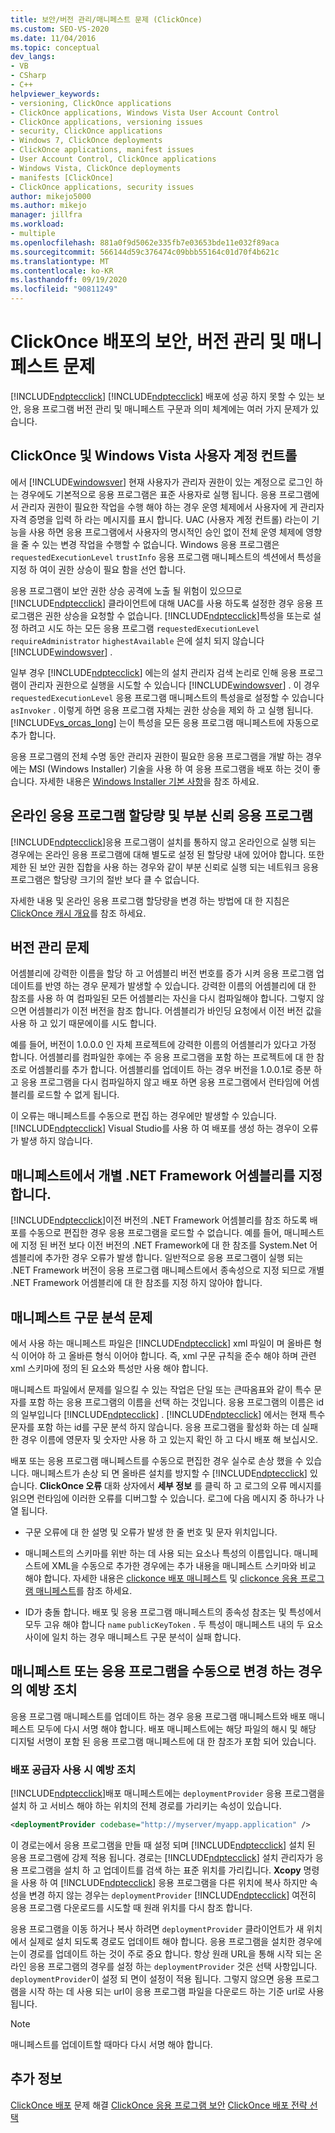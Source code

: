 ```yaml
---
title: 보안/버전 관리/매니페스트 문제 (ClickOnce)
ms.custom: SEO-VS-2020
ms.date: 11/04/2016
ms.topic: conceptual
dev_langs:
- VB
- CSharp
- C++
helpviewer_keywords:
- versioning, ClickOnce applications
- ClickOnce applications, Windows Vista User Account Control
- ClickOnce applications, versioning issues
- security, ClickOnce applications
- Windows 7, ClickOnce deployments
- ClickOnce applications, manifest issues
- User Account Control, ClickOnce applications
- Windows Vista, ClickOnce deployments
- manifests [ClickOnce]
- ClickOnce applications, security issues
author: mikejo5000
ms.author: mikejo
manager: jillfra
ms.workload:
- multiple
ms.openlocfilehash: 881a0f9d5062e335fb7e03653bde11e032f89aca
ms.sourcegitcommit: 566144d59c376474c09bbb55164c01d70f4b621c
ms.translationtype: MT
ms.contentlocale: ko-KR
ms.lasthandoff: 09/19/2020
ms.locfileid: "90811249"
---
```

# <a name="security-versioning-and-manifest-issues-in-clickonce-deployments"></a>ClickOnce 배포의 보안, 버전 관리 및 매니페스트 문제

[!INCLUDE[ndptecclick](../deployment/includes/ndptecclick_md.md)] [!INCLUDE[ndptecclick](../deployment/includes/ndptecclick_md.md)] 배포에 성공 하지 못할 수 있는 보안, 응용 프로그램 버전 관리 및 매니페스트 구문과 의미 체계에는 여러 가지 문제가 있습니다.

## <a name="clickonce-and-windows-vista-user-account-control"></a>ClickOnce 및 Windows Vista 사용자 계정 컨트롤

에서 [!INCLUDE[windowsver](../deployment/includes/windowsver_md.md)] 현재 사용자가 관리자 권한이 있는 계정으로 로그인 하는 경우에도 기본적으로 응용 프로그램은 표준 사용자로 실행 됩니다. 응용 프로그램에서 관리자 권한이 필요한 작업을 수행 해야 하는 경우 운영 체제에서 사용자에 게 관리자 자격 증명을 입력 하 라는 메시지를 표시 합니다. UAC (사용자 계정 컨트롤) 라는이 기능을 사용 하면 응용 프로그램에서 사용자의 명시적인 승인 없이 전체 운영 체제에 영향을 줄 수 있는 변경 작업을 수행할 수 없습니다. Windows 응용 프로그램은 `requestedExecutionLevel` `trustInfo` 응용 프로그램 매니페스트의 섹션에서 특성을 지정 하 여이 권한 상승이 필요 함을 선언 합니다.

응용 프로그램이 보안 권한 상승 공격에 노출 될 위험이 있으므로 [!INCLUDE[ndptecclick](../deployment/includes/ndptecclick_md.md)] 클라이언트에 대해 UAC를 사용 하도록 설정한 경우 응용 프로그램은 권한 상승을 요청할 수 없습니다. [!INCLUDE[ndptecclick](../deployment/includes/ndptecclick_md.md)]특성을 또는로 설정 하려고 시도 하는 모든 응용 프로그램 `requestedExecutionLevel` `requireAdministrator` `highestAvailable` 은에 설치 되지 않습니다 [!INCLUDE[windowsver](../deployment/includes/windowsver_md.md)] .

일부 경우 [!INCLUDE[ndptecclick](../deployment/includes/ndptecclick_md.md)] 에는의 설치 관리자 검색 논리로 인해 응용 프로그램이 관리자 권한으로 실행을 시도할 수 있습니다 [!INCLUDE[windowsver](../deployment/includes/windowsver_md.md)] . 이 경우 `requestedExecutionLevel` 응용 프로그램 매니페스트의 특성을로 설정할 수 있습니다 `asInvoker` . 이렇게 하면 응용 프로그램 자체는 권한 상승을 제외 하 고 실행 됩니다. [!INCLUDE[vs_orcas_long](../debugger/includes/vs_orcas_long_md.md)] 는이 특성을 모든 응용 프로그램 매니페스트에 자동으로 추가 합니다.

응용 프로그램의 전체 수명 동안 관리자 권한이 필요한 응용 프로그램을 개발 하는 경우에는 MSI (Windows Installer) 기술을 사용 하 여 응용 프로그램을 배포 하는 것이 좋습니다. 자세한 내용은 [Windows Installer 기본 사항](../extensibility/internals/windows-installer-basics.md)을 참조 하세요.

## <a name="online-application-quotas-and-partial-trust-applications"></a>온라인 응용 프로그램 할당량 및 부분 신뢰 응용 프로그램

[!INCLUDE[ndptecclick](../deployment/includes/ndptecclick_md.md)]응용 프로그램이 설치를 통하지 않고 온라인으로 실행 되는 경우에는 온라인 응용 프로그램에 대해 별도로 설정 된 할당량 내에 있어야 합니다. 또한 제한 된 보안 권한 집합을 사용 하는 경우와 같이 부분 신뢰로 실행 되는 네트워크 응용 프로그램은 할당량 크기의 절반 보다 클 수 없습니다.

자세한 내용 및 온라인 응용 프로그램 할당량을 변경 하는 방법에 대 한 지침은 [ClickOnce 캐시 개요](../deployment/clickonce-cache-overview.md)를 참조 하세요.

## <a name="versioning-issues"></a>버전 관리 문제

어셈블리에 강력한 이름을 할당 하 고 어셈블리 버전 번호를 증가 시켜 응용 프로그램 업데이트를 반영 하는 경우 문제가 발생할 수 있습니다. 강력한 이름의 어셈블리에 대 한 참조를 사용 하 여 컴파일된 모든 어셈블리는 자신을 다시 컴파일해야 합니다. 그렇지 않으면 어셈블리가 이전 버전을 참조 합니다. 어셈블리가 바인딩 요청에서 이전 버전 값을 사용 하 고 있기 때문에이를 시도 합니다.

예를 들어, 버전이 1.0.0.0 인 자체 프로젝트에 강력한 이름의 어셈블리가 있다고 가정 합니다. 어셈블리를 컴파일한 후에는 주 응용 프로그램을 포함 하는 프로젝트에 대 한 참조로 어셈블리를 추가 합니다. 어셈블리를 업데이트 하는 경우 버전을 1.0.0.1로 증분 하 고 응용 프로그램을 다시 컴파일하지 않고 배포 하면 응용 프로그램에서 런타임에 어셈블리를 로드할 수 없게 됩니다.

이 오류는 매니페스트를 수동으로 편집 하는 경우에만 발생할 수 있습니다. [!INCLUDE[ndptecclick](../deployment/includes/ndptecclick_md.md)] Visual Studio를 사용 하 여 배포를 생성 하는 경우이 오류가 발생 하지 않습니다.

## <a name="specify-individual-net-framework-assemblies-in-the-manifest"></a>매니페스트에서 개별 .NET Framework 어셈블리를 지정 합니다.

[!INCLUDE[ndptecclick](../deployment/includes/ndptecclick_md.md)]이전 버전의 .NET Framework 어셈블리를 참조 하도록 배포를 수동으로 편집한 경우 응용 프로그램을 로드할 수 없습니다. 예를 들어, 매니페스트에 지정 된 버전 보다 이전 버전의 .NET Framework에 대 한 참조를 System.Net 어셈블리에 추가한 경우 오류가 발생 합니다. 일반적으로 응용 프로그램이 실행 되는 .NET Framework 버전이 응용 프로그램 매니페스트에서 종속성으로 지정 되므로 개별 .NET Framework 어셈블리에 대 한 참조를 지정 하지 않아야 합니다.

## <a name="manifest-parsing-issues"></a>매니페스트 구문 분석 문제

에서 사용 하는 매니페스트 파일은 [!INCLUDE[ndptecclick](../deployment/includes/ndptecclick_md.md)] xml 파일이 며 올바른 형식 이어야 하 고 올바른 형식 이어야 합니다. 즉, xml 구문 규칙을 준수 해야 하며 관련 xml 스키마에 정의 된 요소와 특성만 사용 해야 합니다.

매니페스트 파일에서 문제를 일으킬 수 있는 작업은 단일 또는 큰따옴표와 같이 특수 문자를 포함 하는 응용 프로그램의 이름을 선택 하는 것입니다. 응용 프로그램의 이름은 id의 일부입니다 [!INCLUDE[ndptecclick](../deployment/includes/ndptecclick_md.md)] . [!INCLUDE[ndptecclick](../deployment/includes/ndptecclick_md.md)] 에서는 현재 특수 문자를 포함 하는 id를 구문 분석 하지 않습니다. 응용 프로그램을 활성화 하는 데 실패 한 경우 이름에 영문자 및 숫자만 사용 하 고 있는지 확인 하 고 다시 배포 해 보십시오.

배포 또는 응용 프로그램 매니페스트를 수동으로 편집한 경우 실수로 손상 했을 수 있습니다. 매니페스트가 손상 되 면 올바른 설치를 방지할 수 [!INCLUDE[ndptecclick](../deployment/includes/ndptecclick_md.md)] 있습니다. **ClickOnce 오류** 대화 상자에서 **세부 정보** 를 클릭 하 고 로그의 오류 메시지를 읽으면 런타임에 이러한 오류를 디버그할 수 있습니다. 로그에 다음 메시지 중 하나가 나열 됩니다.

- 구문 오류에 대 한 설명 및 오류가 발생 한 줄 번호 및 문자 위치입니다.

- 매니페스트의 스키마를 위반 하는 데 사용 되는 요소나 특성의 이름입니다. 매니페스트에 XML을 수동으로 추가한 경우에는 추가 내용을 매니페스트 스키마와 비교 해야 합니다. 자세한 내용은 [clickonce 배포 매니페스트](../deployment/clickonce-deployment-manifest.md) 및 [clickonce 응용 프로그램 매니페스트](../deployment/clickonce-application-manifest.md)를 참조 하세요.

- ID가 충돌 합니다. 배포 및 응용 프로그램 매니페스트의 종속성 참조는 및 특성에서 모두 고유 해야 합니다 `name` `publicKeyToken` . 두 특성이 매니페스트 내의 두 요소 사이에 일치 하는 경우 매니페스트 구문 분석이 실패 합니다.

## <a name="precautions-when-manually-changing-manifests-or-applications"></a>매니페스트 또는 응용 프로그램을 수동으로 변경 하는 경우의 예방 조치

응용 프로그램 매니페스트를 업데이트 하는 경우 응용 프로그램 매니페스트와 배포 매니페스트 모두에 다시 서명 해야 합니다. 배포 매니페스트에는 해당 파일의 해시 및 해당 디지털 서명이 포함 된 응용 프로그램 매니페스트에 대 한 참조가 포함 되어 있습니다.

### <a name="precautions-with-deployment-provider-usage"></a>배포 공급자 사용 시 예방 조치

[!INCLUDE[ndptecclick](../deployment/includes/ndptecclick_md.md)]배포 매니페스트에는 `deploymentProvider` 응용 프로그램을 설치 하 고 서비스 해야 하는 위치의 전체 경로를 가리키는 속성이 있습니다.

```xml
<deploymentProvider codebase="http://myserver/myapp.application" />
```

이 경로는에서 응용 프로그램을 만들 때 설정 되며 [!INCLUDE[ndptecclick](../deployment/includes/ndptecclick_md.md)] 설치 된 응용 프로그램에 강제 적용 됩니다. 경로는 [!INCLUDE[ndptecclick](../deployment/includes/ndptecclick_md.md)] 설치 관리자가 응용 프로그램을 설치 하 고 업데이트를 검색 하는 표준 위치를 가리킵니다. **Xcopy** 명령을 사용 하 여 [!INCLUDE[ndptecclick](../deployment/includes/ndptecclick_md.md)] 응용 프로그램을 다른 위치에 복사 하지만 속성을 변경 하지 않는 경우는 `deploymentProvider` [!INCLUDE[ndptecclick](../deployment/includes/ndptecclick_md.md)] 여전히 응용 프로그램 다운로드를 시도할 때 원래 위치를 다시 참조 합니다.

응용 프로그램을 이동 하거나 복사 하려면 `deploymentProvider` 클라이언트가 새 위치에서 실제로 설치 되도록 경로도 업데이트 해야 합니다. 응용 프로그램을 설치한 경우에는이 경로를 업데이트 하는 것이 주로 중요 합니다. 항상 원래 URL을 통해 시작 되는 온라인 응용 프로그램의 경우를 설정 하는 `deploymentProvider` 것은 선택 사항입니다. `deploymentProvider`이 설정 되 면이 설정이 적용 됩니다. 그렇지 않으면 응용 프로그램을 시작 하는 데 사용 되는 url이 응용 프로그램 파일을 다운로드 하는 기준 url로 사용 됩니다.

> [!NOTE]
> 매니페스트를 업데이트할 때마다 다시 서명 해야 합니다.

## <a name="see-also"></a>추가 정보

[ClickOnce 배포](../deployment/troubleshooting-clickonce-deployments.md) 
 문제 해결 [ClickOnce 응용 프로그램 보안](../deployment/securing-clickonce-applications.md) 
 [ClickOnce 배포 전략 선택](../deployment/choosing-a-clickonce-deployment-strategy.md)
